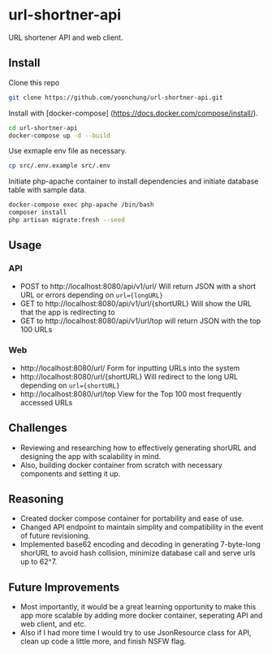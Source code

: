 # url-shortner-api
URL shortener API and web client.

## Install
Clone this repo
``` bash
git clone https://github.com/yoonchung/url-shortner-api.git
```

Install with [docker-compose] (https://docs.docker.com/compose/install/).
``` bash
cd url-shortner-api
docker-compose up -d --build
```

Use exmaple env file as necessary.
``` bash
cp src/.env.example src/.env
```

Initiate php-apache container to install dependencies and initiate database table with sample data.
``` bash
docker-compose exec php-apache /bin/bash
composer install
php artisan migrate:fresh --seed
```

## Usage
### API
- POST to http://localhost:8080/api/v1/url/
Will return JSON with a short URL or errors depending on `url={longURL}`
- GET to http://localhost:8080/api/v1/url/{shortURL}
Will show the URL that the app is redirecting to
- GET to http://localhost:8080/api/v1/url/top
will return JSON with the top 100 URLs

### Web
- http://localhost:8080/url/
Form for inputting URLs into the system
- http://localhost:8080/url/{shortURL}
Will redirect to the long URL depending on `url={shortURL}`
- http://localhost:8080/url/top
View for the Top 100 most frequently accessed URLs

## Challenges
- Reviewing and researching how to effectively generating shorURL and designing the app with scalability in mind.
- Also, building docker container from scratch with necessary components and setting it up.

## Reasoning
- Created docker compose container for portability and ease of use.
- Changed API endpoint to maintain simplity and compatibility in the event of future revisioning.
- Implemented base62 encoding and decoding in generating 7-byte-long shorURL to avoid hash collision, minimize database call and serve urls up to 62^7.

## Future Improvements
- Most importantly, it would be a great learning opportunity to make this app more scalable by adding more docker container, seperating API and web client, and etc.
- Also if I had more time I would try to use JsonResource class for API, clean up code a little more, and finish NSFW flag.
